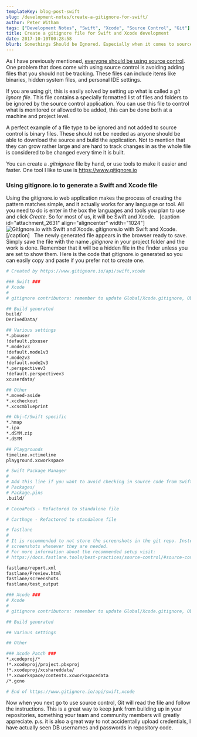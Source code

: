 ```yaml
---
templateKey: blog-post-swift
slug: /development-notes/create-a-gitignore-for-swift/
author: Peter Witham
tags: ["Development Notes", "Swift", "Xcode", "Source Control", "Git"]
title: Create a gitignore file for Swift and Xcode development
date: 2017-10-10T00:28:58
blurb: Somethings Should be Ignored. Especially when it comes to source control. So here is how you set up for Xcode and Swift using gitignore.io.
---
```


As I have previously mentioned, [everyone should be using source control](/development-notes/3-reasons-you-should-use-source-control/). One problem that does come with using source control is avoiding adding files that you should not be tracking. These files can include items like binaries, hidden system files, and personal IDE settings.

If you are using git, this is easily solved by setting up what is called a _git ignore file_. This file contains a specially formatted list of files and folders to be ignored by the source control application. You can use this file to control what is monitored or allowed to be added, this can be done both at a machine and project level.

A perfect example of a file type to be ignored and not added to source control is binary files. These should not be needed as anyone should be able to download the source and build the application. Not to mention that they can grow rather large and are hard to track changes in as the whole file is considered to be changed every time it is built.

You can create a _.gitnignore_ file by hand, or use tools to make it easier and faster. One tool I like to use is <https://www.gitignore.io>

### Using gitignore.io to generate a Swift and Xcode file

Using the gitignore.io web application makes the process of creating the pattern matches simple, and it actually works for any language or tool. All you need to do is enter in the box the languages and tools you plan to use and click _Create_. So for most of us, it will be Swift and Xcode.   [caption id="attachment_2631" align="aligncenter" width="1024"]![GitIgnore.io with Swift and Xcode.](/wp-content/uploads/2017/10/GitInore_io-with-swift-xcode-1024x424.png) gitignore.io with Swift and Xcode.[/caption]   The newly generated file appears in the browser ready to save. Simply save the file with the name _.gitignore_ in your project folder and the work is done. Remember that it will be a hidden file in the finder unless you are set to show them. Here is the code that gitignore.io generated so you can easily copy and paste if you prefer not to create one.

``` bash
# Created by https://www.gitignore.io/api/swift,xcode

### Swift ###
# Xcode
#
# gitignore contributors: remember to update Global/Xcode.gitignore, Objective-C.gitignore & Swift.gitignore

## Build generated
build/
DerivedData/

## Various settings
*.pbxuser
!default.pbxuser
*.mode1v3
!default.mode1v3
*.mode2v3
!default.mode2v3
*.perspectivev3
!default.perspectivev3
xcuserdata/

## Other
*.moved-aside
*.xccheckout
*.xcscmblueprint

## Obj-C/Swift specific
*.hmap
*.ipa
*.dSYM.zip
*.dSYM

## Playgrounds
timeline.xctimeline
playground.xcworkspace

# Swift Package Manager
#
# Add this line if you want to avoid checking in source code from Swift Package Manager dependencies.
# Packages/
# Package.pins
.build/

# CocoaPods - Refactored to standalone file

# Carthage - Refactored to standalone file

# fastlane
#
# It is recommended to not store the screenshots in the git repo. Instead, use fastlane to re-generate the
# screenshots whenever they are needed.
# For more information about the recommended setup visit:
# https://docs.fastlane.tools/best-practices/source-control/#source-control

fastlane/report.xml
fastlane/Preview.html
fastlane/screenshots
fastlane/test_output

### Xcode ###
# Xcode
#
# gitignore contributors: remember to update Global/Xcode.gitignore, Objective-C.gitignore & Swift.gitignore

## Build generated

## Various settings

## Other

### Xcode Patch ###
*.xcodeproj/*
!*.xcodeproj/project.pbxproj
!*.xcodeproj/xcshareddata/
!*.xcworkspace/contents.xcworkspacedata
/*.gcno

# End of https://www.gitignore.io/api/swift,xcode
```

Now when you next go to use source control, Git will read the file and follow the instructions. This is a great way to keep junk from building up in your repositories, something your team and community members will greatly appreciate. p.s. it is also a great way to not accidentally upload credentials, I have actually seen DB usernames and passwords in repository code.
